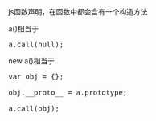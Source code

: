 js函数声明，在函数中都会含有一个构造方法


a()相当于
<pre>
a.call(null);
</pre>

new a()相当于
<pre>
var obj = {};

obj.__proto__ = a.prototype;

a.call(obj);
</pre>

